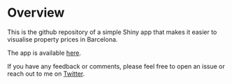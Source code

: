 
<!-- README.md is generated from README.Rmd. Please edit that file -->

# Overview

This is the github repository of a simple Shiny app that makes it easier
to visualise property prices in Barcelona.

The app is available
[here](https://danielbanki.shinyapps.io/barcelona-house-prices-explorer/).

If you have any feedback or comments, please feel free to open an issue
or reach out to me on [Twitter](https://twitter.com/banki_daniel).

